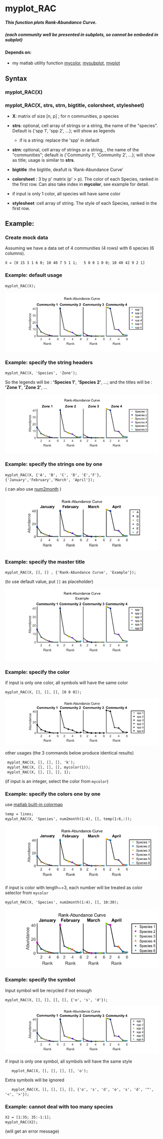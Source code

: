 # myplot_RAC 

##### This function plots Rank-Abundance Curve. 

##### (each community well be presented in subplots, so cannot be embeded in subplot)
#### Depends on:
* my matlab utility function [mycolor](https://github.com/weitingwlin/matlabutility/blob/master/documents/mycolor.md), [mysubplot](https://github.com/weitingwlin/matlabutility/blob/master/mfiles/mysubplot.m), [myplot](https://github.com/weitingwlin/matlabutility/blob/master/mfiles/myplot.m) 

## Syntax

### myplot_RAC(X)

### myplot_RAC(X, strs, strn, bigtitle, colorsheet, stylesheet)

*  **X**: matrix of size [n, p] ; for n communities, p species
*  **strs**: optional,  cell array of strings or a string, the name of the "species". Default is {'spp 1', 'spp 2', ...}; will show as legends
   + if is a string: replace the 'spp' in default  
   
* **strn**:  optional,  cell array of strings or a string, , the name of the "communities"; default is {'Community 1', 'Community 2', ...}; will show as title; usage is similar to **strs**.

* **bigtitle** :the bigtitle, deafult is 'Rank-Abundance Curve'  
* **colorsheet** : 3 by p' matrix (p' > p). The color of each Species, ranked in the first row. Can also take index in **mycolor**, see example for detail.    
 + if input is only 1 color, all species will have same color

* **stylesheet** :cell array of string. The style of each Species, ranked in the first row.
  
## Example: 
### Create mock data
Assuming we have a data set of 4 communities (4 rows) with 6 species (6 columns). 

    X = [0 15 3 1 6 0; 10 40 7 5 1 1;   5 0 0 1 0 0; 10 40 42 9 2 1]


### Example: default usage

	myplot_RAC(X);

![plot1](images/myplot_RAC1.png)

### Example: specify the string headers

	myplot_RAC(X, 'Species', 'Zone');

So the legends will be : **'Species 1'**, **'Species 2'**, ...; and the titles will be : **'Zone 1'**, **'Zone 2'**, ...

![plot1](images/myplot_RAC2.png)

### Example: specify the strings one by one

	myplot_RAC(X, {'A', 'B', 'C', 'D', 'E','F'}, {'January','February','March', 'April'});

( can also  use [num2month](https://github.com/weitingwlin/matlabutility/blob/master/mfiles/num2month.m) ) 

![plot1](images/myplot_RAC3.png)

### Example: specify the master title
	
	myplot_RAC(X, [], [] , {'Rank-Abundance Curve', 'Example'});

 (to use default value, put `[]` as placeholder)

![plot1](images/myplot_RAC4.png)


### Example: specify the color 
 if input is only one color, all symbols will have the same color

	myplot_RAC(X, [], [], [], [0 0 0]);

![plot1](images/myplot_RAC5.png)

 other usages (the 3 commands below produce identical results)

  	 myplot_RAC(X, [], [], [], 'k');
  	 myplot_RAC(X, [], [], [], mycolor(1));
  	 myplot_RAC(X, [], [], [], 1);

(if input is an integer, select the color from `mycolor`)

### Example: specify the colors one by one
 use [matlab built-in colormap](https://www.mathworks.com/help/matlab/ref/colormap.html)

 	temp = lines; 
 	myplot_RAC(X, 'Species', num2month(1:4), [], temp(1:6,:));

![plot1](images/myplot_RAC6.png)

 if input is color with length~=3, each number will be treated as color selector from `mycolor`

    myplot_RAC(X, 'Species', num2month(1:4), [], 10:30);

![plot1](images/myplot_RAC7.png)

### Example: specify the symbol
 Input symbol will be recycled if not enough

    myplot_RAC(X, [], [], [], [], {'o', 's', 'd'});

![plot1](images/myplot_RAC8.png)

 if input is only one symbol, all symbols will have the same style

       myplot_RAC(X, [], [], [], [], 'o');

 Extra symbols will be ignored

       myplot_RAC(X, [], [], [], [], {'o', 's', 'd', 'o', 's', 'd', '^', '<', '>'});

### Example: cannot deal with too many species
    X2 = [1:35; 35:-1:1];
    myplot_RAC(X2);
    
 (will get an error message)